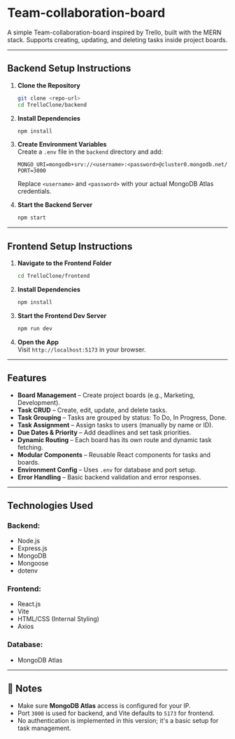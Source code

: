 
#  Team-collaboration-board

A simple Team-collaboration-board inspired by Trello, built with the MERN stack. Supports creating, updating, and deleting tasks inside project boards.

---

##  Backend Setup Instructions

1. **Clone the Repository**  
   ```bash
   git clone <repo-url>
   cd TrelloClone/backend
   ```

2. **Install Dependencies**  
   ```bash
   npm install
   ```

3. **Create Environment Variables**  
   Create a `.env` file in the `backend` directory and add:
   ```
   MONGO_URI=mongodb+srv://<username>:<password>@cluster0.mongodb.net/
   PORT=3000
   ```

   Replace `<username>` and `<password>` with your actual MongoDB Atlas credentials.

4. **Start the Backend Server**  
   ```bash
   npm start
   ```

---

##  Frontend Setup Instructions

1. **Navigate to the Frontend Folder**  
   ```bash
   cd TrelloClone/frontend
   ```

2. **Install Dependencies**  
   ```bash
   npm install
   ```

3. **Start the Frontend Dev Server**  
   ```bash
   npm run dev
   ```

4. **Open the App**  
   Visit `http://localhost:5173` in your browser.

---

##  Features

-  **Board Management** – Create project boards (e.g., Marketing, Development).
-  **Task CRUD** – Create, edit, update, and delete tasks.
-  **Task Grouping** – Tasks are grouped by status: To Do, In Progress, Done.
-  **Task Assignment** – Assign tasks to users (manually by name or ID).
-  **Due Dates & Priority** – Add deadlines and set task priorities.
-  **Dynamic Routing** – Each board has its own route and dynamic task fetching.
-  **Modular Components** – Reusable React components for tasks and boards.
-  **Environment Config** – Uses `.env` for database and port setup.
-  **Error Handling** – Basic backend validation and error responses.

---

##  Technologies Used

###  Backend:
- Node.js
- Express.js
- MongoDB
- Mongoose
- dotenv

###  Frontend:
- React.js
- Vite
- HTML/CSS (Internal Styling)
- Axios

###  Database:
- MongoDB Atlas

---

## 📝 Notes

- Make sure **MongoDB Atlas** access is configured for your IP.
- Port `3000` is used for backend, and Vite defaults to `5173` for frontend.
- No authentication is implemented in this version; it's a basic setup for task management. 

